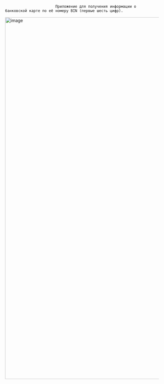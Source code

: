                            Приложение для получения информации о банковской карте по её номеру BIN (первые шесть цифр).


<img width="598" height="1185" alt="image" src="https://github.com/user-attachments/assets/f58eed49-c751-4cd0-8f4d-805de072ea49" />









